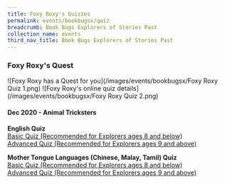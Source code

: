 ```yaml
---
title: Foxy Roxy's Quizzes
permalink: events/bookbugsx/quiz
breadcrumb: Book Bugs Explorers of Stories Past
collection_name: events
third_nav_title: Book Bugs Explorers of Stories Past
---
```


### Foxy Roxy's Quest

![Foxy Roxy has a Quest for you](/images/events/bookbugsx/Foxy Roxy Quiz 1.png)
![Foxy Roxy's online quiz details](/images/events/bookbugsx/Foxy Roxy Quiz 2.png)

#### Dec 2020 - Animal Tricksters
**English Quiz**<br>
<a href="https://forms.gle/uYkhUBjrMGkzVM5G8" target="_blank" rel="noopener noreferrer">Basic Quiz (Recommended for Explorers ages 8 and below)</a><br>
<a href="https://forms.gle/4UonWt6o4fzHoGPk9" target="_blank" rel="noopener noreferrer">Advanced Quiz (Recommended for Explorers ages 9 and above)</a>

**Mother Tongue Languages (Chinese, Malay, Tamil) Quiz**<br>
<a href="https://forms.gle/ZVypDAqvSweqjhsY8" target="_blank" rel="noopener noreferrer">Basic Quiz (Recommended for Explorers ages 8 and below)</a><br>
<a href="https://forms.gle/wug7m65jUgrN2HKb6" target="_blank" rel="noopener noreferrer">Advanced Quiz (Recommended for Explorers ages 9 and above)</a>
